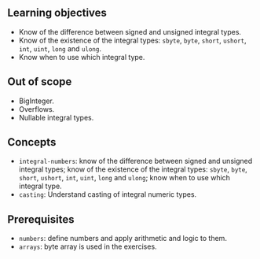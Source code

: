 ## Learning objectives

- Know of the difference between signed and unsigned integral types.
- Know of the existence of the integral types: `sbyte`, `byte`, `short`, `ushort`, `int`, `uint`, `long` and `ulong`.
- Know when to use which integral type.

## Out of scope

- BigInteger.
- Overflows.
- Nullable integral types.

## Concepts

- `integral-numbers`: know of the difference between signed and unsigned integral types; know of the existence of the integral types: `sbyte`, `byte`, `short`, `ushort`, `int`, `uint`, `long` and `ulong`; know when to use which integral type.
- `casting`: Understand casting of integral numeric types.

## Prerequisites

- `numbers`: define numbers and apply arithmetic and logic to them.
- `arrays`: byte array is used in the exercises.
